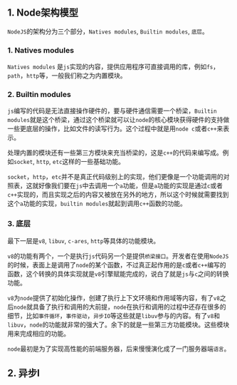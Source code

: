 ## 1. Node架构模型

```NodeJS```的架构分为三个部分，````Natives modules````, ```Builtin modules```, ```底层```。

### 1. Natives modules
```Natives modules``` 是```js```实现的内容，提供应用程序可直接调用的库，例如```fs```，```path```，```http```等，一般我们称之为内置模块。

### 2. Builtin modules

```js```编写的代码是无法直接操作硬件的，要与硬件通信需要一个桥梁，```Builtin modules```就是这个桥梁，通过这个桥梁就可以让```node```的核心模块获得硬件的支持做一些更底层的操作，比如文件的读写行为。这个过程中就是用```node c```或者```c++```来表示。

处理内置的模块还有一些第三方模块来充当桥梁的，这是```c++```的代码来编写成。例如```socket```, ```http```, ```etc```这样的一些基础功能。

```socket```，```http```，```etc```并不是真正代码级别上的实现，他们更像是一个功能调用的对照表，这就好像我们要在```js```中去调用一个```a```功能，但是```a```功能的实现是通过```c```或者```c++```实现的，而且实现之后的内容又被放在另外的地方，所以这个时候就需要找到这个```a```功能的实现，```builtin modules```就起到调用```c++```函数的功能。

### 3. 底层

最下一层是```v8```, ```libuv```, ```c-ares```, ```http```等具体的功能模块。

```v8```的功能有两个，一个是执行```js```代码另一个是提供```桥梁接口```。开发者在使用```NodeJS```的时候，表面上是调用了```node```的某个函数，不过真正起作用的是```c```或者```c++```编写的函数，这个转换的具体实现就是```v8```引擎赋能完成的，说白了就是```js```与```c```之间的转换功能。

```v8```为```node```提供了初始化操作，创建了执行上下文环境和作用域等内容，有了```v8```之后```node```就具备了执行和调用的大前提，```node```在执行和调用的过程中还存在很多的细节，比如```事件循环```，```事件驱动```，```异步IO```等这些就是```libuv```参与的内容。有了```v8```和```libuv```，```node```的功能就非常的强大了。余下的就是一些第三方功能模块。这些模块用来完成相应的功能。

```node```最初是为了实现高性能的前端服务器，后来慢慢演化成了一门服务器端```语言```。

## 2. 异步I